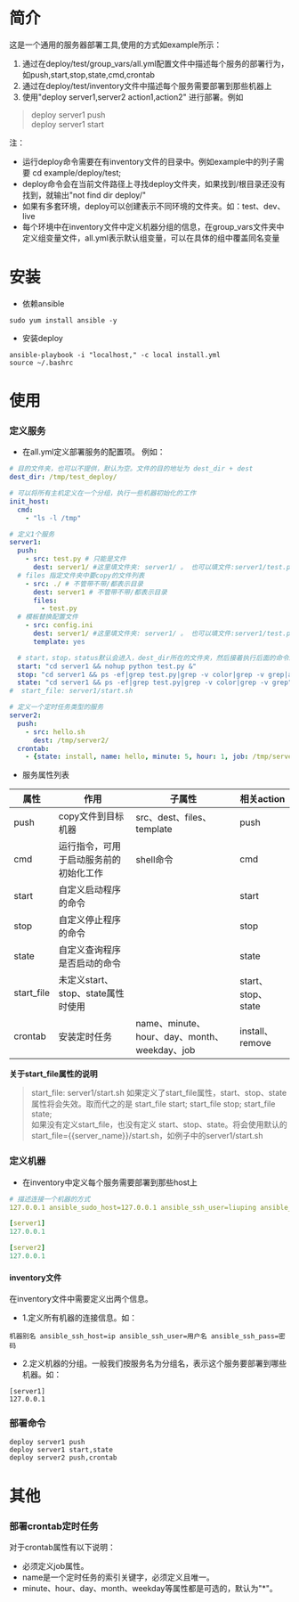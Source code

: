 # 简介
这是一个通用的服务器部署工具,使用的方式如example所示：
1. 通过在deploy/test/group_vars/all.yml配置文件中描述每个服务的部署行为，如push,start,stop,state,cmd,crontab
2. 通过在deploy/test/inventory文件中描述每个服务需要部署到那些机器上
3. 使用"deploy server1,server2 action1,action2" 进行部署。例如 
> deploy server1 push  
> deploy server1 start

注：
* 运行deploy命令需要在有inventory文件的目录中。例如example中的列子需要 cd example/deploy/test;  
* deploy命令会在当前文件路径上寻找deploy文件夹，如果找到/根目录还没有找到，就输出"not find dir deploy/"  
* 如果有多套环境，deploy可以创建表示不同环境的文件夹。如：test、dev、live  
* 每个环境中在inventory文件中定义机器分组的信息，在group_vars文件夹中定义组变量文件，all.yml表示默认组变量，可以在具体的组中覆盖同名变量  

# 安装
* 依赖ansible
```shell script
sudo yum install ansible -y
```
* 安装deploy
```
ansible-playbook -i "localhost," -c local install.yml 
source ~/.bashrc
```
# 使用
### 定义服务
* 在all.yml定义部署服务的配置项。
例如：
```yaml
# 目的文件夹，也可以不提供，默认为空。文件的目的地址为 dest_dir + dest
dest_dir: /tmp/test_deploy/

# 可以将所有主机定义在一个分组，执行一些机器初始化的工作
init_host:
  cmd:
    - "ls -l /tmp"

# 定义1个服务
server1:
  push:
    - src: test.py # 只能是文件
      dest: server1/ #这里填文件夹: server1/ 。 也可以填文件:server1/test.py，但上级目录需要存在
  # files 指定文件夹中要copy的文件列表
    - src: ./ # 不管带不带/都表示目录
      dest: server1 # 不管带不带/都表示目录
      files:
        - test.py
  # 模板替换配置文件
    - src: config.ini
      dest: server1/ #这里填文件夹: server1/ 。 也可以填文件:server1/test.py，但上级目录需要存在
      template: yes

  # start，stop，status默认会进入，dest_dir所在的文件夹，然后接着执行后面的命令。如果dest_dir为空，就进入用户目录了
  start: "cd server1 && nohup python test.py &"
  stop: "cd server1 && ps -ef|grep test.py|grep -v color|grep -v grep|awk '{print $2}'|xargs kill"
  state: "cd server1 && ps -ef|grep test.py|grep -v color|grep -v grep"
#  start_file: server1/start.sh

# 定义一个定时任务类型的服务
server2:
  push:
    - src: hello.sh
      dest: /tmp/server2/
  crontab:
    - {state: install, name: hello, minute: 5, hour: 1, job: /tmp/server2/hello.sh}
```
* 服务属性列表

属性|作用|子属性|相关action  
-|-|-|-
push|copy文件到目标机器|src、dest、files、template|push 
cmd|运行指令，可用于启动服务前的初始化工作|shell命令|cmd
start|自定义启动程序的命令||start
stop|自定义停止程序的命令||stop
state|自定义查询程序是否启动的命令||state
start_file|未定义start、stop、state属性时使用||start、stop、state|
crontab|安装定时任务|name、minute、hour、day、month、weekday、job|install、remove

**关于start_file属性的说明**
> start_file: server1/start.sh 
> 如果定义了start_file属性，start、stop、state属性将会失效。取而代之的是 start_file start; start_file stop; start_file state;    
> 如果没有定义start_file，也没有定义 start、stop、state。将会使用默认的start_file={{server_name}}/start.sh，如例子中的server1/start.sh  

### 定义机器
* 在inventory中定义每个服务需要部署到那些host上
```yaml
# 描述连接一个机器的方式
127.0.0.1 ansible_sudo_host=127.0.0.1 ansible_ssh_user=liuping ansible_ssh_pass=liuping

[server1]
127.0.0.1

[server2]
127.0.0.1
```
#### inventory文件
在inventory文件中需要定义出两个信息。  
  
* 1.定义所有机器的连接信息。如：
```
机器别名 ansible_ssh_host=ip ansible_ssh_user=用户名 ansible_ssh_pass=密码
```
* 2.定义机器的分组。一般我们按服务名为分组名，表示这个服务要部署到哪些机器。如：
```
[server1]
127.0.0.1
```

### 部署命令
```shell script
deploy server1 push
deploy server1 start,state
deploy server2 push,crontab
```

# 其他

### 部署crontab定时任务
对于crontab属性有以下说明：
* 必须定义job属性。 
* name是一个定时任务的索引关键字，必须定义且唯一。
* minute、hour、day、month、weekday等属性都是可选的，默认为"*"。 



